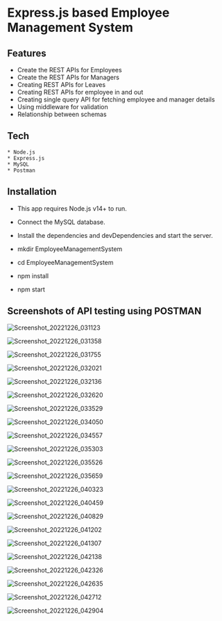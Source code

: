 

# Express.js based Employee Management System


## Features
   * Create the REST APIs for Employees
   * Create the REST APIs for Managers
   * Creating REST APIs for Leaves
   * Creating REST APIs for employee in and out
   * Creating single query API for fetching employee and manager details
   * Using middleware for validation
   * Relationship between schemas
   



## Tech

    * Node.js
    * Express.js
    * MySQL
    * Postman



## Installation

   * This app requires Node.js v14+ to run.
   * Connect the MySQL database.
   

   * Install the dependencies and devDependencies and start the server.
   * mkdir EmployeeManagementSystem
   * cd EmployeeManagementSystem
   
   

   * npm install 
   

   * npm start
   
## Screenshots of API testing using POSTMAN

 ![Screenshot_20221226_031123](https://user-images.githubusercontent.com/110043892/209482632-ae7d2d83-c084-4c7d-81df-8750fc970a3f.png)
   
    
![Screenshot_20221226_031358](https://user-images.githubusercontent.com/110043892/209482672-9fe2107c-cd9b-4e27-8e9d-bc60026e6b4a.png)



     
![Screenshot_20221226_031755](https://user-images.githubusercontent.com/110043892/209482745-45fa4cbf-73e9-4f97-842c-92efdec534e8.png)

![Screenshot_20221226_032021](https://user-images.githubusercontent.com/110043892/209482796-733c034d-d19f-4d08-b249-31760e152b9d.png)

![Screenshot_20221226_032136](https://user-images.githubusercontent.com/110043892/209482821-d5353db7-b107-43f5-9255-e1b88b13b96f.png)

![Screenshot_20221226_032620](https://user-images.githubusercontent.com/110043892/209482911-a57c7cf7-c4f3-45e1-80d0-9326795b2e52.png)

![Screenshot_20221226_033529](https://user-images.githubusercontent.com/110043892/209483056-82479c3f-8f86-487f-b150-3a3fef7cb2d2.png)



![Screenshot_20221226_034050](https://user-images.githubusercontent.com/110043892/209483127-d8b53ad1-12ca-44f9-96bf-19424d86c274.png)


![Screenshot_20221226_034557](https://user-images.githubusercontent.com/110043892/209483199-179cc7d4-a894-456b-ac22-9448e1fe7a42.png)



![Screenshot_20221226_035303](https://user-images.githubusercontent.com/110043892/209483291-4569111b-f0d3-4539-a724-53fd6debe43a.png)


![Screenshot_20221226_035526](https://user-images.githubusercontent.com/110043892/209483317-90448391-f62f-4a6c-af8e-faaa94f2be50.png)


![Screenshot_20221226_035659](https://user-images.githubusercontent.com/110043892/209483331-31b3fe29-4357-40bf-9c09-f755fa20f82a.png)



![Screenshot_20221226_040323](https://user-images.githubusercontent.com/110043892/209483419-c159ae2d-5f40-4325-8f30-35b100b16bac.png)



![Screenshot_20221226_040459](https://user-images.githubusercontent.com/110043892/209483457-262b53c5-7fa5-49ab-a425-d83e8821f9c5.png)



![Screenshot_20221226_040829](https://user-images.githubusercontent.com/110043892/209483530-08c138ea-9903-4f03-834a-f0b33461efea.png)



![Screenshot_20221226_041202](https://user-images.githubusercontent.com/110043892/209483619-e0b6eb65-c09e-4140-b2c9-e7e4b1a643f7.png)




![Screenshot_20221226_041307](https://user-images.githubusercontent.com/110043892/209483638-7d8b11d7-2a54-4dd9-8fd7-ca8c93f4781f.png)




![Screenshot_20221226_042138](https://user-images.githubusercontent.com/110043892/209483816-3e701623-7372-4c86-a28b-79478418d17d.png)




![Screenshot_20221226_042326](https://user-images.githubusercontent.com/110043892/209483856-7c7d5285-e76f-47ca-baf1-8b2fa3e5f270.png)




![Screenshot_20221226_042635](https://user-images.githubusercontent.com/110043892/209483927-62108169-2ec6-45fd-8039-d326f6ead468.png)




![Screenshot_20221226_042712](https://user-images.githubusercontent.com/110043892/209483939-fbe02afe-a4eb-4767-8ff7-ed165e380d3d.png)




![Screenshot_20221226_042904](https://user-images.githubusercontent.com/110043892/209483979-a044f24a-c60b-4279-8977-9ad114d4161a.png)




